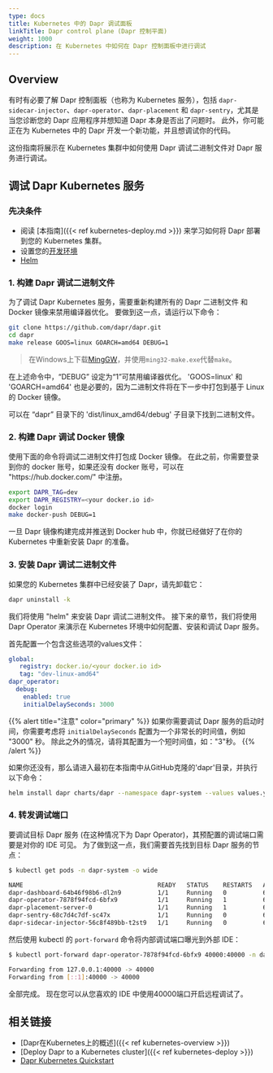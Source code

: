 ```yaml
---
type: docs
title: Kubernetes 中的 Dapr 调试面板
linkTitle: Dapr control plane (Dapr 控制平面)
weight: 1000
description: 在 Kubernetes 中如何在 Dapr 控制面板中进行调试
---
```


## Overview

有时有必要了解 Dapr 控制面板（也称为 Kubernetes 服务），包括 `dapr-sidecar-injector`、`dapr-operator`、`dapr-placement` 和 `dapr-sentry`，尤其是当您诊断您的 Dapr 应用程序并想知道 Dapr 本身是否出了问题时。 此外，你可能正在为 Kubernetes 中的 Dapr 开发一个新功能，并且想调试你的代码。

这份指南将展示在 Kubernetes 集群中如何使用 Dapr 调试二进制文件对 Dapr 服务进行调试。

## 调试 Dapr Kubernetes 服务

### 先决条件

- 阅读 [本指南]({{< ref kubernetes-deploy.md >}}) 来学习如何将 Dapr 部署到您的 Kubernetes 集群。
- 设置您的[开发环境](https://github.com/dapr/dapr/blob/master/docs/development/developing-dapr.md)
- [Helm](https://github.com/helm/helm/releases)

### 1. 构建 Dapr 调试二进制文件

为了调试 Dapr Kubernetes 服务，需要重新构建所有的 Dapr 二进制文件 和 Docker 镜像来禁用编译器优化。 要做到这一点，请运行以下命令：

```bash
git clone https://github.com/dapr/dapr.git
cd dapr
make release GOOS=linux GOARCH=amd64 DEBUG=1
```

> 在Windows上下载[MingGW](https://sourceforge.net/projects/mingw/files/MinGW/Extension/make/mingw32-make-3.80-3/)，并使用`ming32-make.exe`代替`make`。

在上述命令中，“DEBUG” 设定为“1”可禁用编译器优化。 'GOOS=linux' 和 'GOARCH=amd64' 也是必要的，因为二进制文件将在下一步中打包到基于 Linux 的 Docker 镜像。

可以在 “dapr” 目录下的 'dist/linux_amd64/debug' 子目录下找到二进制文件。

### 2. 构建 Dapr 调试 Docker 镜像

使用下面的命令将调试二进制文件打包成 Docker 镜像。 在此之前，你需要登录到你的 docker 账号，如果还没有 docker 账号，可以在 "https\://hub.docker.com/" 中注册。

```bash
export DAPR_TAG=dev
export DAPR_REGISTRY=<your docker.io id>
docker login
make docker-push DEBUG=1
```

一旦 Dapr 镜像构建完成并推送到 Docker hub 中，你就已经做好了在你的 Kubernetes 中重新安装 Dapr 的准备。

### 3. 安装 Dapr 调试二进制文件

如果您的 Kubernetes 集群中已经安装了 Dapr，请先卸载它：

```bash
dapr uninstall -k
```

我们将使用 "helm" 来安装 Dapr 调试二进制文件。 接下来的章节，我们将使用 Dapr Operator 来演示在 Kubernetes 环境中如何配置、安装和调试 Dapr 服务。

首先配置一个包含这些选项的values文件：

```yaml
global:
   registry: docker.io/<your docker.io id>
   tag: "dev-linux-amd64"
dapr_operator:
  debug:
    enabled: true
    initialDelaySeconds: 3000
```

{{% alert title="注意" color="primary" %}}
如果你需要调试 Dapr 服务的启动时间，你需要考虑将 `initialDelaySeconds` 配置为一个非常长的时间值，例如 "3000" 秒。 除此之外的情况，请将其配置为一个短时间值，如："3"秒。
{{% /alert %}}

如果你还没有，那么请进入最初在本指南中从GitHub克隆的'dapr'目录，并执行以下命令：

```bash
helm install dapr charts/dapr --namespace dapr-system --values values.yml --wait
```

### 4. 转发调试端口

要调试目标 Dapr 服务 (在这种情况下为 Dapr Operator)，其预配置的调试端口需要是对你的 IDE 可见。 为了做到这一点，我们需要首先找到目标 Dapr 服务的节点：

```bash
$ kubectl get pods -n dapr-system -o wide

NAME                                     READY   STATUS    RESTARTS   AGE   IP            NODE       NOMINATED NODE   READINESS GATES
dapr-dashboard-64b46f98b6-dl2n9          1/1     Running   0          61s   172.17.0.9    minikube   <none>           <none>
dapr-operator-7878f94fcd-6bfx9           1/1     Running   1          61s   172.17.0.7    minikube   <none>           <none>
dapr-placement-server-0                  1/1     Running   1          61s   172.17.0.8    minikube   <none>           <none>
dapr-sentry-68c7d4c7df-sc47x             1/1     Running   0          61s   172.17.0.6    minikube   <none>           <none>
dapr-sidecar-injector-56c8f489bb-t2st9   1/1     Running   0          61s   172.17.0.10   minikube   <none>           <none>
```

然后使用 kubectl 的 `port-forward` 命令将内部调试端口曝光到外部 IDE：

```bash
$ kubectl port-forward dapr-operator-7878f94fcd-6bfx9 40000:40000 -n dapr-system

Forwarding from 127.0.0.1:40000 -> 40000
Forwarding from [::1]:40000 -> 40000
```

全部完成。 现在您可以从您喜欢的 IDE 中使用40000端口开启远程调试了。

## 相关链接

- [Dapr在Kubernetes上的概述]({{< ref kubernetes-overview >}})
- [Deploy Dapr to a Kubernetes cluster]({{< ref kubernetes-deploy >}})
- [Dapr Kubernetes Quickstart](https://github.com/dapr/quickstarts/tree/master/tutorials/hello-kubernetes)
